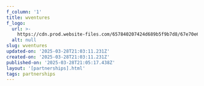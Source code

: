 ```yaml
---
f_column: '1'
title: wventures
f_logo:
  url: >-
    https://cdn.prod.website-files.com/657840207424d689b5f9b7d8/67e70e69db156ad49564238a_logo-wventures.svg
  alt: null
slug: wventures
updated-on: '2025-03-28T21:03:11.231Z'
created-on: '2025-03-28T21:03:11.231Z'
published-on: '2025-03-28T21:05:17.438Z'
layout: '[partnerships].html'
tags: partnerships
---
```



